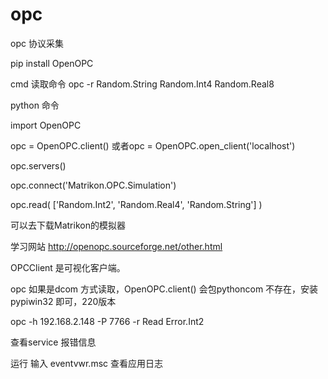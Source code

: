 # opc
opc 协议采集


pip install OpenOPC

cmd 读取命令
opc -r Random.String Random.Int4 Random.Real8

python 命令

import OpenOPC

opc = OpenOPC.client() 或者opc = OpenOPC.open_client('localhost')


opc.servers()


opc.connect('Matrikon.OPC.Simulation')

opc.read( ['Random.Int2', 'Random.Real4', 'Random.String'] )

可以去下载Matrikon的模拟器

学习网站
http://openopc.sourceforge.net/other.html

OPCClient 是可视化客户端。


opc 如果是dcom 方式读取，OpenOPC.client() 会包pythoncom 不存在，安装pypiwin32 即可，220版本



opc -h 192.168.2.148 -P 7766 -r Read Error.Int2



查看service 报错信息

运行 输入 eventvwr.msc 查看应用日志
